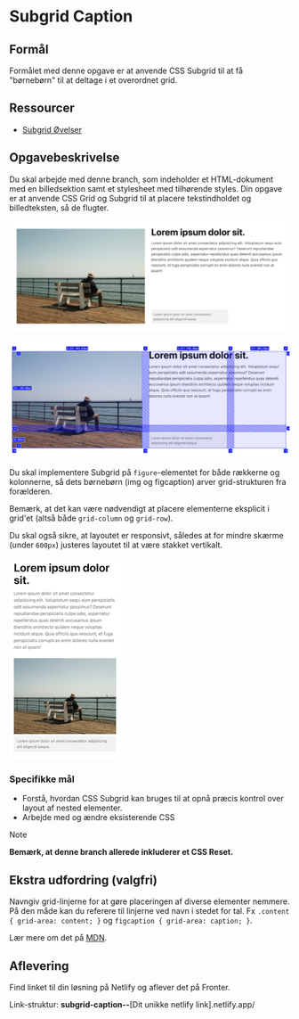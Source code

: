 # **Subgrid Caption**

## Formål

Formålet med denne opgave er at anvende CSS Subgrid til at få "børnebørn" til at deltage i et overordnet grid.

## Ressourcer

- [Subgrid Øvelser](https://exercssises.vercel.app/subgrid)

## Opgavebeskrivelse

Du skal arbejde med denne branch, som indeholder et HTML-dokument med en billedsektion samt et stylesheet med tilhørende styles. Din opgave er at anvende CSS Grid og Subgrid til at placere tekstindholdet og billedteksten, så de flugter.

![Subgrid Caption](./assets/subgrid-caption.png)

![Subgrid Caption - Grid](./assets/sb-grid.png)

Du skal implementere Subgrid på `figure`-elementet for både rækkerne og kolonnerne, så dets børnebørn (img og figcaption) arver grid-strukturen fra forælderen.

Bemærk, at det kan være nødvendigt at placere elementerne eksplicit i grid'et (altså både `grid-column` og `grid-row`).

Du skal også sikre, at layoutet er responsivt, således at for mindre skærme (under `600px`) justeres layoutet til at være stakket vertikalt.

![Mobil-layout](./assets/sb-responsive_.png)

### Specifikke mål

- Forstå, hvordan CSS Subgrid kan bruges til at opnå præcis kontrol over layout af nested elementer.
- Arbejde med og ændre eksisterende CSS

> [!NOTE]  
> **Bemærk, at denne branch allerede inkluderer et CSS Reset.**

## Ekstra udfordring (valgfri)

Navngiv grid-linjerne for at gøre placeringen af diverse elementer nemmere. På den måde kan du referere til linjerne ved navn i stedet for tal. Fx `.content { grid-area: content; }` og `figcaption { grid-area: caption; }`.

Lær mere om det på [MDN](https://developer.mozilla.org/en-US/docs/Glossary/Grid_Lines#naming_lines).

## Aflevering

Find linket til din løsning på Netlify og aflever det på Fronter.

Link-struktur: **subgrid-caption--**[Dit unikke netlify link].netlify.app/
